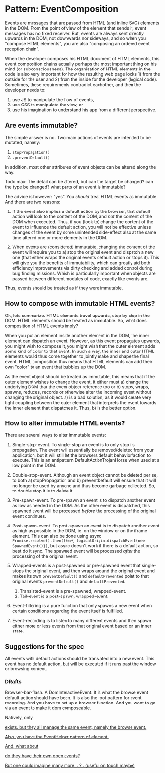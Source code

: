 # Pattern: EventComposition

Events are messages that are passed from HTML (and inline SVG) elements in the DOM.
From the point of view of the element that sends it, event messages has no fixed receiver.
But, events are always sent directly upwards in the DOM, not downwards nor sideways,
and so when you "compose HTML elements", you are also "composing an ordered event reception chain".

When the developer composes his HTML document of HTML elements,
this event composition chains actually perhaps the most important thing on his mind (or subconsciousness).
The organisation of HTML elements in the code is also very important for how the resulting web page 
looks 1) from the outside for the user and 2) from the inside for the developer (logical code).
Sometimes, these requirements contradict eachother, and then the developer needs to:
1. use JS to manipulate the flow of events,
2. use CSS to manipulate the view, or
3. use his imagination to understand his app from a different perspective.

## Are events immutable?

The simple answer is no. Two main actions of events are intended to be mutated, namely:
1. `stopPropagation()`
2. `.preventDefault()`

In addition, most other attributes of event objects can be altered along the way.

Todo max:
The detail can be altered, but can the target be changed? can the type be changed? what parts of an event is immutable?

The advice is however: "yes". You *should* treat HTML events as immutable. And there are two reasons:

1. If the event also implies a default action by the browser, 
that default action will look to the content of the DOM, and *not* the content of the DOM
when executed. Thus, if you (look to) change the content of the event to influence the default action,
you will not be effective unless changes of the event by some unintended side-effect also 
at the same time altered one or more elements in the DOM.

2. When events are (considered) immutable, changing the content of the event will require you to
a) stop the original event and dispatch a new one (that either wraps the original events default action
or stops it).
This will give you the benefits of immutability, which can greatly aid both efficiency improvements via dirty checking
and added control during bug finding missions. Which is particularly important when objects are passed 
between different modules of code, exactly like events are.

Thus, events should be treated as if they were immutable.

## How to compose with immutable HTML events?

Ok, lets summarize. HTML elements travel upwards, step by step in the DOM.
HTML elements should be treated as immutable.
So, what does composition of HTML events imply?

When you put an element inside another element in the DOM, the inner element can dispatch an event.
However, as this event propagates upwards, you might wish to compose it, you might wish that the outer element
adds some kind of color to that event. In such a way, the inner and outer HTML elements would thus come together
to jointly make and shape the final event.
HTML composition thus means that HTML elements can add their own "color" to an event that bubbles up the DOM.

As the event object should be treated as immutable, this means that if the outer element wishes to change 
the event, it either must a) change the underlying DOM that the event object reference too or b)
stops, wraps, spawns, reduces, records or otherwise alter the incoming event without changing the original object.
a) is a bad solution, as it would create very tight coupling between the outer element that interprets the event
towards the inner element that dispatches it.
Thus, b) is the better option.

## How to alter immutable HTML events?

There are several ways to alter immutable events:

1. Single-stop-event. To single-stop an event is to only stop its propagation.
   The event will essentially be removed/deleted from your application, 
   but it will still let the browsers default behavior/action to execute.
   This is an antipattern DefaultActionTrojanHorse when used at a low point in the DOM.
   
2. Double-stop-event. Although an event object cannot be deleted per se, to both
   a) stopPropagation and b) preventDefault will ensure that it will no longer be used by anyone and thus
   become garbage collected. So, to double stop it is to delete it.

3. Pre-spawn-event. To pre-spawn an event is to dispatch another event as low as needed in the DOM.
   As the other event is dispatched, this spawned event will be processed *before* the processing of 
   the original event continues.
   
4. Post-spawn-event. To post-spawn an event is to dispatch another event as high as possible in the DOM,
   ie. on the window or on the iframe element.
   This can also be done using async `Promise.resolve().then(()=>{ logicalOrigin.dispatchEvent(new SpawnedEvent()})`,
   but async doesn't work if there is a default action, so best do it sync.
   The spawned event will be processed *after* the processing of the original event.

5. Wrapped-events is a post-spawned or pre-spawned event that single-stops the original event,
   and then wraps around the original event and makes its own `preventDefault()` and `defaultPrevented`
   point to that original events `preventDefault()` and `defaultPrevented`.
   
   1. Translated-event is a pre-spawned, wrapped-event.
   2. Tail-event is a post-spawn, wrapped-event.

6. Event-filtering is a pure function that only spawns a new event when certain conditions regarding the
   event itself is fulfilled.

7. Event-recording is to listen to many different events and then spawn either more or less events
   from that original event based on an inner state. 
   
## Suggestions for the spec

All events with default actions should be translated into a new event.
This event has no default action, but will be executed if it runs past the window or browsing context.


### DRafts

Browser-bar-flash. A DomInteractiveEvent. It is what the browse event default action should have been. 
It is also the root pattern for event recording. And you have to set up a browser function. 
And you want to go via an event to make it dom composeable.

Natively, only <a href> <form> <area> exists. but they all manage the same event, namely the browse event.

Also, you have the EventHelper pattern of <base> element.

And, what about <detail> <summary> do they have their own open events?

But one could imagine many more. 
<draggable>. <droppable>? <lightable>. <context-menu> (useful on touch maybe) 
<hideable> <highlightable>